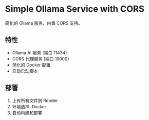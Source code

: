 # Simple Ollama Service with CORS

简化的 Ollama 服务，内置 CORS 支持。

## 特性
- Ollama AI 服务 (端口 11434)
- CORS 代理服务 (端口 10000)
- 简化的 Docker 配置
- 自动启动脚本

## 部署
1. 上传所有文件到 Render
2. 环境选择: Docker
3. 自动构建和部署
